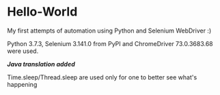 # Hello-World
My first attempts of automation using Python and Selenium WebDriver :)

Python 3.7.3, Selenium 3.141.0 from PyPI and ChromeDriver 73.0.3683.68 were used.

***Java translation added***

Time.sleep/Thread.sleep are used only for one to better see what's happening
